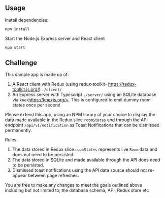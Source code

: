 ## Usage

  Install dependencies:

```bash
npm install
```

  Start the Node.js Express server and React client

```bash
npm start
```

## Challenge

This sample app is made up of:

1. A React client with Redux (using redux-toolkit- <https://redux-toolkit.js.org/>) `./client/`
2. An Express server with Typescript `./server/` using an SQLite database via `knex`https://knexjs.org/>.
   This is configured to emit dummy room states once per second

Please extend this app, using an NPM library of your choice to display the data made available in the Redux
slice `roomStates` and through the API endpoint `/api/v1/notification` as Toast Notifications that can be
dismissed permanently.

Rules

1. The data stored in Redux slice `roomStates` represents live `Room` data and does not need to be persisted.
2. The data stored in SQLite and made available through the API does need to be persisted.
3. Dismissed toast notifications using the API data source should not re-appear between page refreshes.

You are free to make any changes to meet the goals outlined above including but not limited to;  the database schema, API, Redux store etc

